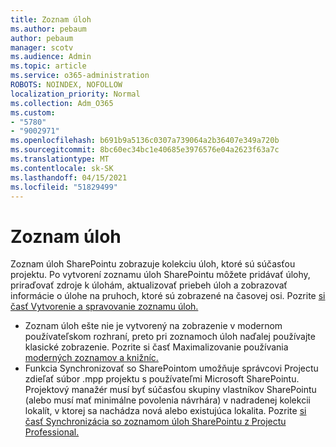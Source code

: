 ```yaml
---
title: Zoznam úloh
ms.author: pebaum
author: pebaum
manager: scotv
ms.audience: Admin
ms.topic: article
ms.service: o365-administration
ROBOTS: NOINDEX, NOFOLLOW
localization_priority: Normal
ms.collection: Adm_O365
ms.custom:
- "5780"
- "9002971"
ms.openlocfilehash: b691b9a5136c0307a739064a2b36407e349a720b
ms.sourcegitcommit: 8bc60ec34bc1e40685e3976576e04a2623f63a7c
ms.translationtype: MT
ms.contentlocale: sk-SK
ms.lasthandoff: 04/15/2021
ms.locfileid: "51829499"
---
```

# <a name="task-list"></a>Zoznam úloh

Zoznam úloh SharePointu zobrazuje kolekciu úloh, ktoré sú súčasťou projektu. Po vytvorení zoznamu úloh SharePointu môžete pridávať úlohy, priraďovať zdroje k úlohám, aktualizovať priebeh úloh a zobrazovať informácie o úlohe na pruhoch, ktoré sú zobrazené na časovej osi. Pozrite [si časť Vytvorenie a spravovanie zoznamu úloh.](https://support.microsoft.com/office/466ad207-46fd-4c77-9af1-41bc23cec21a)  

-   Zoznam úloh ešte nie je vytvorený na zobrazenie v modernom používateľskom rozhraní, preto pri zoznamoch úloh naďalej používajte klasické zobrazenie. Pozrite si časť Maximalizovanie používania [moderných zoznamov a knižníc.](https://docs.microsoft.com/sharepoint/dev/transform/modernize-userinterface-lists-and-libraries)
-   Funkcia Synchronizovať so SharePointom umožňuje správcovi Projectu zdieľať súbor .mpp projektu s používateľmi Microsoft SharePointu. Projektový manažér musí byť súčasťou skupiny vlastníkov SharePointu (alebo musí mať minimálne povolenia návrhára) v nadradenej kolekcii lokalít, v ktorej sa nachádza nová alebo existujúca lokalita. Pozrite [si časť Synchronizácia so zoznamom úloh SharePointu z Projectu Professional.](https://docs.microsoft.com/office/troubleshoot/project/sync-with-tasks-from-project)